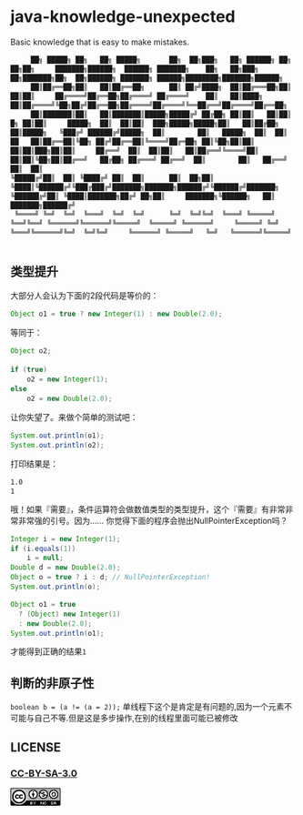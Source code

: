 # java-knowledge-unexpected
Basic knowledge that is easy to make mistakes.

```
     ██╗ █████╗ ██╗   ██╗ █████╗       ██╗  ██╗███╗   ██╗ ██████╗ ██╗    ██╗██╗     ███████╗██████╗  ██████╗ ███████╗    ██╗   ██╗███╗   ██╗███████╗██╗  ██╗██████╗ ███████╗ ██████╗████████╗███████╗██████╗ 
     ██║██╔══██╗██║   ██║██╔══██╗      ██║ ██╔╝████╗  ██║██╔═══██╗██║    ██║██║     ██╔════╝██╔══██╗██╔════╝ ██╔════╝    ██║   ██║████╗  ██║██╔════╝╚██╗██╔╝██╔══██╗██╔════╝██╔════╝╚══██╔══╝██╔════╝██╔══██╗
     ██║███████║██║   ██║███████║█████╗█████╔╝ ██╔██╗ ██║██║   ██║██║ █╗ ██║██║     █████╗  ██║  ██║██║  ███╗█████╗█████╗██║   ██║██╔██╗ ██║█████╗   ╚███╔╝ ██████╔╝█████╗  ██║        ██║   █████╗  ██║  ██║
██   ██║██╔══██║╚██╗ ██╔╝██╔══██║╚════╝██╔═██╗ ██║╚██╗██║██║   ██║██║███╗██║██║     ██╔══╝  ██║  ██║██║   ██║██╔══╝╚════╝██║   ██║██║╚██╗██║██╔══╝   ██╔██╗ ██╔═══╝ ██╔══╝  ██║        ██║   ██╔══╝  ██║  ██║
╚█████╔╝██║  ██║ ╚████╔╝ ██║  ██║      ██║  ██╗██║ ╚████║╚██████╔╝╚███╔███╔╝███████╗███████╗██████╔╝╚██████╔╝███████╗    ╚██████╔╝██║ ╚████║███████╗██╔╝ ██╗██║     ███████╗╚██████╗   ██║   ███████╗██████╔╝
 ╚════╝ ╚═╝  ╚═╝  ╚═══╝  ╚═╝  ╚═╝      ╚═╝  ╚═╝╚═╝  ╚═══╝ ╚═════╝  ╚══╝╚══╝ ╚══════╝╚══════╝╚═════╝  ╚═════╝ ╚══════╝     ╚═════╝ ╚═╝  ╚═══╝╚══════╝╚═╝  ╚═╝╚═╝     ╚══════╝ ╚═════╝   ╚═╝   ╚══════╝╚═════╝ 
                                                                                                                                                                                                            
```

## 类型提升

大部分人会认为下面的2段代码是等价的：
```java
Object o1 = true ? new Integer(1) : new Double(2.0);
```
等同于：
```java
Object o2;

if (true)
    o2 = new Integer(1);
else
    o2 = new Double(2.0);
```
让你失望了。来做个简单的测试吧：
```java
System.out.println(o1);
System.out.println(o2);
```
打印结果是：
```
1.0
1
```
哦！如果『需要』，条件运算符会做数值类型的类型提升，这个『需要』有非常非常非常强的引号。因为…… 你觉得下面的程序会抛出NullPointerException吗？
```java
Integer i = new Integer(1);
if (i.equals(1))
    i = null;
Double d = new Double(2.0);
Object o = true ? i : d; // NullPointerException!
System.out.println(o);
```


```java
Object o1 = true
  ? (Object) new Integer(1) 
  : new Double(2.0);
System.out.println(o1);
```
才能得到正确的结果`1`

## 判断的非原子性

`boolean b = (a != (a = 2));` 单线程下这个是肯定是有问题的,因为一个元素不可能与自己不等.但是这是多步操作,在别的线程里面可能已被修改


## LICENSE

### [CC-BY-SA-3.0](https://creativecommons.org/licenses/by-nc-sa/3.0/cn/)

[![](LICENSE.png)](https://creativecommons.org/licenses/by-nc-sa/3.0/cn/)